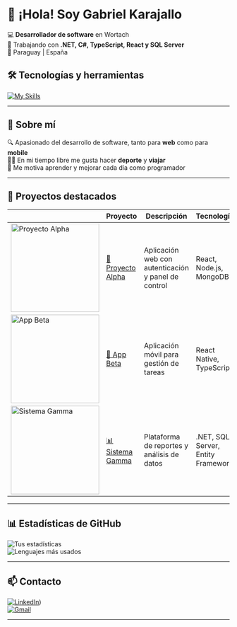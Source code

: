 # 👋 ¡Hola! Soy Gabriel Karajallo 


💻 **Desarrollador de software** en Wortach  
🚀 Trabajando con **.NET, C#, TypeScript, React y SQL Server**  
📍 Paraguay | España 


## 🛠️ Tecnologías y herramientas

[![My Skills](https://skillicons.dev/icons?i=cs,dotnet,php,react,angular,js,ts,html,css,sql,git,github,postman)](https://skillicons.dev)

---

## 📌 Sobre mí
🔍 Apasionado del desarrollo de software, tanto para **web** como para **mobile**  
🏋️‍♂️ En mi tiempo libre me gusta hacer **deporte** y **viajar**  
🎯 Me motiva aprender y mejorar cada día como programador  

---

## 📂 Proyectos destacados
| | Proyecto | Descripción | Tecnologías |
|---|----------|-------------|-------------|
| <img src="https://via.placeholder.com/200x120.png?text=Captura+Proyecto+1" alt="Proyecto Alpha" width="200"/> | [🌟 Proyecto Alpha](https://github.com/TU-USUARIO/proyecto-alpha) | Aplicación web con autenticación y panel de control | React, Node.js, MongoDB |
| <img src="https://via.placeholder.com/200x120.png?text=Captura+Proyecto+2" alt="App Beta" width="200"/> | [📱 App Beta](https://github.com/TU-USUARIO/app-beta) | Aplicación móvil para gestión de tareas | React Native, TypeScript |
| <img src="https://via.placeholder.com/200x120.png?text=Captura+Proyecto+3" alt="Sistema Gamma" width="200"/> | [📊 Sistema Gamma](https://github.com/TU-USUARIO/sistema-gamma) | Plataforma de reportes y análisis de datos | .NET, SQL Server, Entity Framework |

---

## 📊 Estadísticas de GitHub
![Tus estadísticas](https://github-readme-stats.vercel.app/api?username=Gabriel-Karajallo&show_icons=true&theme=radical)  
![Lenguajes más usados](https://github-readme-stats.vercel.app/api/top-langs/?username=Gabriel-Karajallo&layout=compact&theme=radical)

---

## 📫 Contacto
[![LinkedIn](https://img.shields.io/badge/-LinkedIn-0077B5?style=for-the-badge&logo=linkedin&logoColor=white)](https://www.linkedin.com/in/gabrielkarajallo/))  
[![Gmail](https://img.shields.io/badge/-Gmail-D14836?style=for-the-badge&logo=gmail&logoColor=white)](mailto:c.gabrielkarajallo@gmail.com)


---
